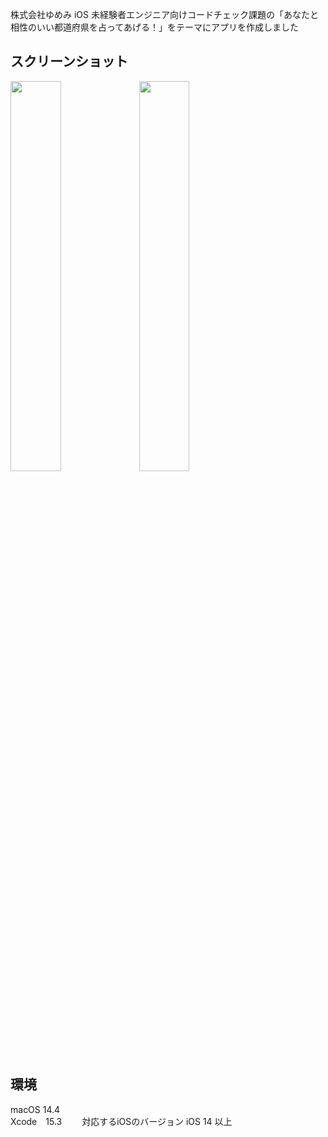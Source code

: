 
株式会社ゆめみ iOS 未経験者エンジニア向けコードチェック課題の「あなたと相性のいい都道府県を占ってあげる！」をテーマにアプリを作成しました

## スクリーンショット
<img src="https://github.com/yabanin/PrefectureChemistry/assets/122198646/e2778edb-f139-425b-b9f3-42e09b4cd90d" width="40%" />
<img src="https://github.com/yabanin/PrefectureChemistry/assets/122198646/930452a5-8642-44b3-9762-18740e2c641d" width="40%" />

## 環境
macOS 14.4  
Xcode　15.3　　
対応するiOSのバージョン iOS 14 以上
